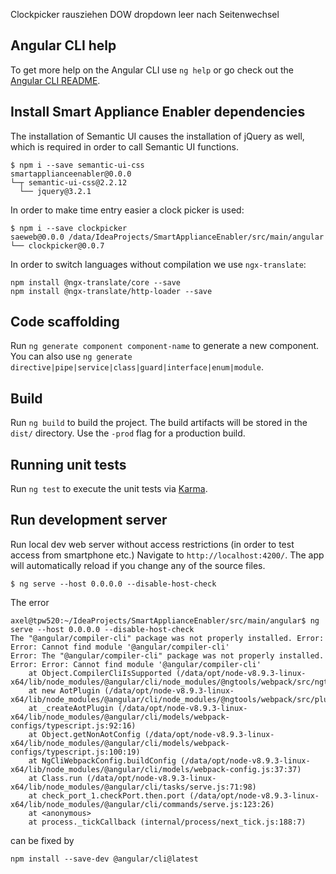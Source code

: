 Clockpicker rausziehen
DOW dropdown leer nach Seitenwechsel


## Angular CLI help

To get more help on the Angular CLI use `ng help` or go check out the [Angular CLI README](https://github.com/angular/angular-cli/blob/master/README.md).

## Install Smart Appliance Enabler dependencies

The installation of Semantic UI causes the installation of jQuery as well, which is required in order to call Semantic UI functions.
```
$ npm i --save semantic-ui-css
smartapplianceenabler@0.0.0
└─┬ semantic-ui-css@2.2.12
  └── jquery@3.2.1
```
In order to make time entry easier a clock picker is used:
```
$ npm i --save clockpicker
saeweb@0.0.0 /data/IdeaProjects/SmartApplianceEnabler/src/main/angular
└── clockpicker@0.0.7
```

In order to switch languages without compilation we use ```ngx-translate```:
```
npm install @ngx-translate/core --save
npm install @ngx-translate/http-loader --save
```

## Code scaffolding

Run `ng generate component component-name` to generate a new component. You can also use `ng generate directive|pipe|service|class|guard|interface|enum|module`.

## Build

Run `ng build` to build the project. The build artifacts will be stored in the `dist/` directory. Use the `-prod` flag for a production build.

## Running unit tests

Run `ng test` to execute the unit tests via [Karma](https://karma-runner.github.io).

## Run development server

Run local dev web server without access restrictions (in order to test access from smartphone etc.)
Navigate to `http://localhost:4200/`.
The app will automatically reload if you change any of the source files.
```
$ ng serve --host 0.0.0.0 --disable-host-check
```

The error
```
axel@tpw520:~/IdeaProjects/SmartApplianceEnabler/src/main/angular$ ng serve --host 0.0.0.0 --disable-host-check
The "@angular/compiler-cli" package was not properly installed. Error: Error: Cannot find module '@angular/compiler-cli'
Error: The "@angular/compiler-cli" package was not properly installed. Error: Error: Cannot find module '@angular/compiler-cli'
    at Object.CompilerCliIsSupported (/data/opt/node-v8.9.3-linux-x64/lib/node_modules/@angular/cli/node_modules/@ngtools/webpack/src/ngtools_api.js:25:15)
    at new AotPlugin (/data/opt/node-v8.9.3-linux-x64/lib/node_modules/@angular/cli/node_modules/@ngtools/webpack/src/plugin.js:29:23)
    at _createAotPlugin (/data/opt/node-v8.9.3-linux-x64/lib/node_modules/@angular/cli/models/webpack-configs/typescript.js:92:16)
    at Object.getNonAotConfig (/data/opt/node-v8.9.3-linux-x64/lib/node_modules/@angular/cli/models/webpack-configs/typescript.js:100:19)
    at NgCliWebpackConfig.buildConfig (/data/opt/node-v8.9.3-linux-x64/lib/node_modules/@angular/cli/models/webpack-config.js:37:37)
    at Class.run (/data/opt/node-v8.9.3-linux-x64/lib/node_modules/@angular/cli/tasks/serve.js:71:98)
    at check_port_1.checkPort.then.port (/data/opt/node-v8.9.3-linux-x64/lib/node_modules/@angular/cli/commands/serve.js:123:26)
    at <anonymous>
    at process._tickCallback (internal/process/next_tick.js:188:7)
```
can be fixed by
```
npm install --save-dev @angular/cli@latest
```
